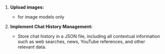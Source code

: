 1. **Upload images:**

   * for image models only

2. **Implement Chat History Management:**

   * Store chat history in a JSON file, including all contextual information such as web searches, news, YouTube references, and other relevant data.

